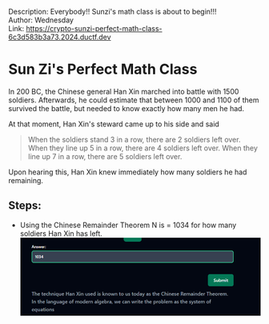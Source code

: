 Description: Everybody!! Sunzi's math class is about to begin!!!   
Author: Wednesday   
Link: https://crypto-sunzi-perfect-math-class-6c3d583b3a73.2024.ductf.dev   

# Sun Zi's Perfect Math Class
In 200 BC, the Chinese general Han Xin marched into battle with 1500 soldiers. Afterwards, he could estimate that between 1000 and 1100 of them survived the battle, but needed to know exactly how many men he had.   

At that moment, Han Xin's steward came up to his side and said
> When the soldiers stand 3 in a row, there are 2 soldiers left over. When they line up 5 in a row, there are 4 soldiers left over. When they line up 7 in a row, there are 5 soldiers left over.

Upon hearing this, Han Xin knew immediately how many soldiers he had remaining.


## Steps: 
- Using the Chinese Remainder Theorem N is = 1034 for how many soldiers Han Xin has left.
![Chinese Remainder Theorem](Sun_Zi_Step_1_DUCTF_2024.PNG)
